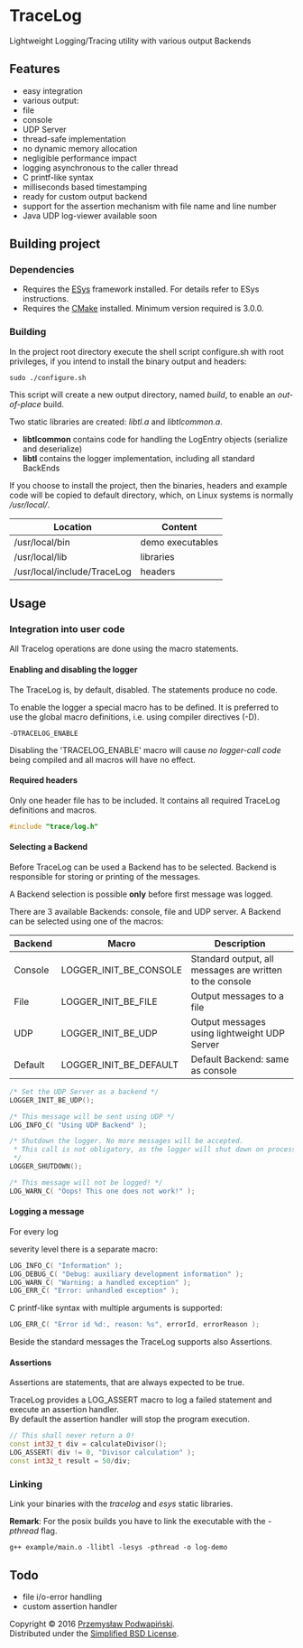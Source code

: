 # TraceLog
Lightweight Logging/Tracing utility with various output Backends

## Features
- easy integration
- various output:
 - file
 - console
 - UDP Server
- thread-safe implementation
- no dynamic memory allocation
- negligible performance impact
- logging asynchronous to the caller thread
- C printf-like syntax
- milliseconds based timestamping
- ready for custom output backend
- support for the assertion mechanism with file name and line number
- Java UDP log-viewer available soon

## Building project
### Dependencies
- Requires the [ESys][10] framework installed.
For details refer to ESys instructions.
- Requires the [CMake][11] installed. Minimum version required is 3.0.0.

### Building

In the project root directory execute the shell script configure.sh with root
privileges, if you intend to install the binary output and headers:

```
sudo ./configure.sh
```

This script will create a new output directory, named *build*,
to enable an _out-of-place_ build.

Two static libraries are created: *libtl.a* and *libtlcommon.a*.

- **libtlcommon** contains code for handling the LogEntry objects (serialize and
	deserialize)
- **libtl** contains the logger implementation, including all standard
BackEnds

If you choose to install the project, then the binaries, headers and example code will
be copied to default directory, which, on Linux systems is normally _/usr/local/_.

|Location|Content|
|---|---|
|/usr/local/bin|demo executables|
|/usr/local/lib|libraries|
|/usr/local/include/TraceLog|headers|

## Usage
### Integration into user code
All Tracelog operations are done using the macro statements.

#### Enabling and disabling the logger
The TraceLog is, by default, disabled. The statements produce no code.

To enable the logger a special macro has to be defined. It is preferred to use
the global macro definitions, i.e. using compiler directives (-D).
```
-DTRACELOG_ENABLE
```
Disabling the 'TRACELOG_ENABLE' macro will cause _no logger-call code_ being
compiled and all macros will have no effect.

#### Required headers
Only one header file has to be included. It contains all required TraceLog
definitions and macros.
```cpp
#include "trace/log.h"
```
#### Selecting a Backend
Before TraceLog can be used a Backend has to be selected. Backend is responsible
for storing or printing of the messages.

A Backend selection is possible **only** before first message was logged.

There are 3 available Backends: console, file and UDP server. A Backend can be
selected using one of the macros:

|Backend|Macro|Description|
|---|---|---|
|Console|LOGGER_INIT_BE_CONSOLE|Standard output, all messages are written to the console|
|File|LOGGER_INIT_BE_FILE|Output messages to a file|
|UDP|LOGGER_INIT_BE_UDP|Output messages using lightweight UDP Server|
|Default|LOGGER_INIT_BE_DEFAULT|Default Backend: same as console|

```cpp
/* Set the UDP Server as a backend */
LOGGER_INIT_BE_UDP();

/* This message will be sent using UDP */
LOG_INFO_C( "Using UDP Backend" );

/* Shutdown the logger. No more messages will be accepted.
 * This call is not obligatory, as the logger will shut down on process exit.
 */
LOGGER_SHUTDOWN();

/* This message will not be logged! */
LOG_WARN_C( "Oops! This one does not work!" );
```

#### Logging a message
<!--The TraceLog library does not require any particular initialization, if you do
not intend to use any other backend than console.
It can be used immediately by invoking one of the LOG macros.--> For every log
severity level there is a separate macro:
```cpp
LOG_INFO_C( "Information" );
LOG_DEBUG_C( "Debug: auxiliary development information" );
LOG_WARN_C( "Warning: a handled exception" );
LOG_ERR_C( "Error: unhandled exception" );
```
C printf-like syntax with multiple arguments is supported:
```cpp
LOG_ERR_C( "Error id %d:, reason: %s", errorId, errorReason );
```
Beside the standard messages the TraceLog supports also Assertions.
#### Assertions
Assertions are statements, that are always expected to be true.

TraceLog provides a LOG_ASSERT macro to log a failed statement and execute an
assertion handler. <BR/>
By default the assertion handler will stop the program execution.
```cpp
// This shall never return a 0!
const int32_t div = calculateDivisor();
LOG_ASSERT( div != 0, "Divisor calculation" );
const int32_t result = 50/div;
```

### Linking
Link your binaries with the *tracelog* and *esys* static libraries.

**Remark**: For the posix builds you have to link the executable with the *-pthread* flag.
```
g++ example/main.o -llibtl -lesys -pthread -o log-demo
```

## Todo
- file i/o-error handling
- custom assertion handler

Copyright &copy; 2016 [Przemysław Podwapiński][98].<br>
Distributed under the [Simplified BSD License][99].

[10]:https://github.com/kotfranek/ESys
[11]:https://cmake.org/
[98]:mailto:p.podwapinski@gmail.com
[99]:https://www.freebsd.org/copyright/freebsd-license.html
